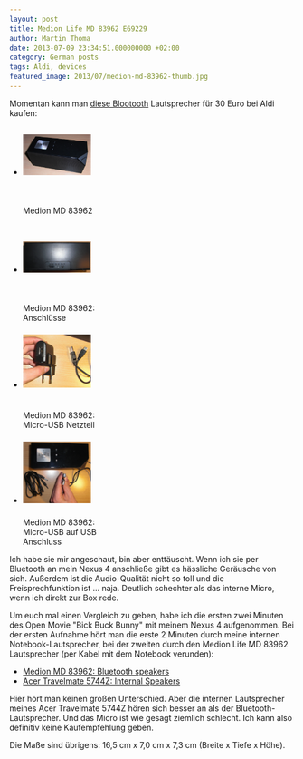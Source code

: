 ```yaml
---
layout: post
title: Medion Life MD 83962 E69229
author: Martin Thoma
date: 2013-07-09 23:34:51.000000000 +02:00
category: German posts
tags: Aldi, devices
featured_image: 2013/07/medion-md-83962-thumb.jpg
---
```

Momentan kann man <a href="http://www.medion.com/de/prod/Lautsprecher+mit+Bluetooth+Funktion+MEDION%C2%AE+LIFE%C2%AE+E69229+(MD+83962)/50043426A1">diese Blootooth</a> Lautsprecher für 30 Euro bei Aldi kaufen:

<ul class="gallery mw-gallery-traditional" style="max-width: 326px; width: 326px;"><li class="gallerybox" style="width: 155px"><div style="width: 155px"><div class="thumb" style="width: 150px;"><div style="margin:21px auto;height: 113px;line-height: 150px;"><a href="../images/2013/07/medion-md-83962.jpg" class="image"><img src="../images/2013/07/medion-md-83962.jpg" alt="" style="max-width: 120px; max-height: 120px;"></a></div></div><div class="gallerytext">Medion MD 83962</div></div></li><li class="gallerybox" style="width: 155px"><div style="width: 155px"><div class="thumb" style="width: 150px;"><div style="margin:21px auto;height: 113px;line-height: 150px;"><a href="../images/2013/07/medion-md-83962-anschluesse.jpg" class="image"><img src="../images/2013/07/medion-md-83962-anschluesse.jpg" alt="" style="max-width: 120px; max-height: 120px;"></a></div></div><div class="gallerytext">Medion MD 83962: Anschlüsse</div></div></li><li class="gallerybox" style="width: 155px"><div style="width: 155px"><div class="thumb" style="width: 150px;"><div style="margin:21px auto;height: 113px;line-height: 150px;"><a href="../images/2013/07/medion-md-83962-micro-netzteil.jpg" class="image"><img src="../images/2013/07/medion-md-83962-micro-netzteil.jpg" alt="" style="max-width: 120px; max-height: 120px;"></a></div></div><div class="gallerytext">Medion MD 83962: Micro-USB Netzteil</div></div></li><li class="gallerybox" style="width: 155px"><div style="width: 155px"><div class="thumb" style="width: 150px;"><div style="margin:21px auto;height: 113px;line-height: 150px;"><a href="../images/2013/07/medion-md-83962-micro-usb.jpg" class="image"><img src="../images/2013/07/medion-md-83962-micro-usb.jpg" alt="" style="max-width: 120px; max-height: 120px;"></a></div></div><div class="gallerytext">Medion MD 83962: Micro-USB auf USB Anschluss</div></div></li></ul>

Ich habe sie mir angeschaut, bin aber enttäuscht. Wenn ich sie per Bluetooth an mein Nexus 4 anschlie&szlig;e gibt es hässliche Geräusche von sich. Au&szlig;erdem ist die Audio-Qualität nicht so toll und die Freisprechfunktion ist ... naja. Deutlich schechter als das interne Micro, wenn ich direkt zur Box rede.

Um euch mal einen Vergleich zu geben, habe ich die ersten zwei Minuten des Open Movie "Bick Buck Bunny" mit meinem Nexus 4 aufgenommen. Bei der ersten Aufnahme hört man die erste 2 Minuten durch meine internen Notebook-Lautsprecher, bei der zweiten durch den Medion Life MD 83962 Lautsprecher (per Kabel mit dem Notebook verunden):
<ul>
  <li><a href="../images/2013/07/medion-md-83962.wav">Medion MD 83962: Bluetooth speakers</a></li>
  <li><a href="../images/2013/07/acer-travelmate-5744z.wav">Acer Travelmate 5744Z: Internal Speakers</a></li>
</ul>

Hier hört man keinen gro&szlig;en Unterschied. Aber die internen Lautsprecher meines Acer Travelmate 5744Z hören sich besser an als der Bluetooth-Lautsprecher. Und das Micro ist wie gesagt ziemlich schlecht. Ich kann also definitiv keine Kaufempfehlung geben.

Die Ma&szlig;e sind übrigens: 16,5 cm x 7,0 cm x 7,3 cm (Breite x Tiefe x Höhe).
